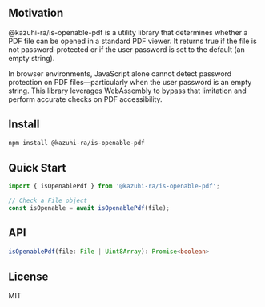## Motivation
@kazuhi-ra/is-openable-pdf is a utility library that determines whether a PDF file can be opened in a standard PDF viewer. It returns true if the file is not password-protected or if the user password is set to the default (an empty string).

In browser environments, JavaScript alone cannot detect password protection on PDF files—particularly when the user password is an empty string. This library leverages WebAssembly to bypass that limitation and perform accurate checks on PDF accessibility.

## Install

```bash
npm install @kazuhi-ra/is-openable-pdf
```

## Quick Start

```typescript
import { isOpenablePdf } from '@kazuhi-ra/is-openable-pdf';

// Check a File object
const isOpenable = await isOpenablePdf(file);
```

## API

```typescript
isOpenablePdf(file: File | Uint8Array): Promise<boolean>
```

## License

MIT
